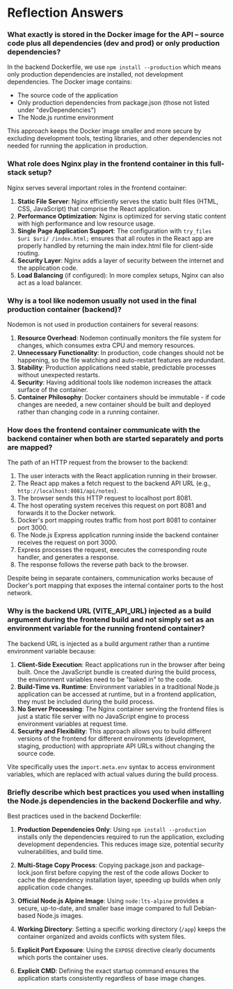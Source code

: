 # Reflection Answers

### What exactly is stored in the Docker image for the API – source code plus all dependencies (dev and prod) or only production dependencies?

In the backend Dockerfile, we use `npm install --production` which means only production dependencies are installed, not development dependencies. The Docker image contains:
- The source code of the application
- Only production dependencies from package.json (those not listed under "devDependencies")
- The Node.js runtime environment

This approach keeps the Docker image smaller and more secure by excluding development tools, testing libraries, and other dependencies not needed for running the application in production.

### What role does Nginx play in the frontend container in this full-stack setup?

Nginx serves several important roles in the frontend container:

1. **Static File Server**: Nginx efficiently serves the static built files (HTML, CSS, JavaScript) that comprise the React application.
2. **Performance Optimization**: Nginx is optimized for serving static content with high performance and low resource usage.
3. **Single Page Application Support**: The configuration with `try_files $uri $uri/ /index.html;` ensures that all routes in the React app are properly handled by returning the main index.html file for client-side routing.
4. **Security Layer**: Nginx adds a layer of security between the internet and the application code.
5. **Load Balancing** (if configured): In more complex setups, Nginx can also act as a load balancer.

### Why is a tool like nodemon usually not used in the final production container (backend)?

Nodemon is not used in production containers for several reasons:

1. **Resource Overhead**: Nodemon continually monitors the file system for changes, which consumes extra CPU and memory resources.
2. **Unnecessary Functionality**: In production, code changes should not be happening, so the file watching and auto-restart features are redundant.
3. **Stability**: Production applications need stable, predictable processes without unexpected restarts.
4. **Security**: Having additional tools like nodemon increases the attack surface of the container.
5. **Container Philosophy**: Docker containers should be immutable - if code changes are needed, a new container should be built and deployed rather than changing code in a running container.

### How does the frontend container communicate with the backend container when both are started separately and ports are mapped?

The path of an HTTP request from the browser to the backend:

1. The user interacts with the React application running in their browser.
2. The React app makes a fetch request to the backend API URL (e.g., `http://localhost:8081/api/notes`).
3. The browser sends this HTTP request to localhost port 8081.
4. The host operating system receives this request on port 8081 and forwards it to the Docker network.
5. Docker's port mapping routes traffic from host port 8081 to container port 3000.
6. The Node.js Express application running inside the backend container receives the request on port 3000.
7. Express processes the request, executes the corresponding route handler, and generates a response.
8. The response follows the reverse path back to the browser.

Despite being in separate containers, communication works because of Docker's port mapping that exposes the internal container ports to the host network.

### Why is the backend URL (VITE_API_URL) injected as a build argument during the frontend build and not simply set as an environment variable for the running frontend container?

The backend URL is injected as a build argument rather than a runtime environment variable because:

1. **Client-Side Execution**: React applications run in the browser after being built. Once the JavaScript bundle is created during the build process, the environment variables need to be "baked in" to the code.
2. **Build-Time vs. Runtime**: Environment variables in a traditional Node.js application can be accessed at runtime, but in a frontend application, they must be included during the build process.
3. **No Server Processing**: The Nginx container serving the frontend files is just a static file server with no JavaScript engine to process environment variables at request time.
4. **Security and Flexibility**: This approach allows you to build different versions of the frontend for different environments (development, staging, production) with appropriate API URLs without changing the source code.

Vite specifically uses the `import.meta.env` syntax to access environment variables, which are replaced with actual values during the build process.

### Briefly describe which best practices you used when installing the Node.js dependencies in the backend Dockerfile and why.

Best practices used in the backend Dockerfile:

1. **Production Dependencies Only**: Using `npm install --production` installs only the dependencies required to run the application, excluding development dependencies. This reduces image size, potential security vulnerabilities, and build time.

2. **Multi-Stage Copy Process**: Copying package.json and package-lock.json first before copying the rest of the code allows Docker to cache the dependency installation layer, speeding up builds when only application code changes.

3. **Official Node.js Alpine Image**: Using `node:lts-alpine` provides a secure, up-to-date, and smaller base image compared to full Debian-based Node.js images.

4. **Working Directory**: Setting a specific working directory (`/app`) keeps the container organized and avoids conflicts with system files.

5. **Explicit Port Exposure**: Using the `EXPOSE` directive clearly documents which ports the container uses.

6. **Explicit CMD**: Defining the exact startup command ensures the application starts consistently regardless of base image changes.